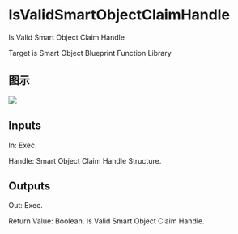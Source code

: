 # IsValidSmartObjectClaimHandle

Is Valid Smart Object Claim Handle

Target is Smart Object Blueprint Function Library

## 图示

![]($-20221218-20592536.png)

## Inputs

In: Exec.

Handle: Smart Object Claim Handle Structure.  

## Outputs

Out: Exec.

Return Value: Boolean. Is Valid Smart Object Claim Handle.


